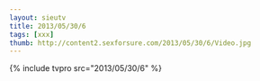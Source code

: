 ```yaml
--- 
layout: sieutv
title: 2013/05/30/6
tags: [xxx]
thumb: http://content2.sexforsure.com/2013/05/30/6/Video.jpg
---
```

{% include tvpro src="2013/05/30/6" %} 
